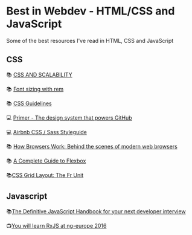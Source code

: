 # Best in Webdev - HTML/CSS and JavaScript
Some of the best resources I've read in HTML, CSS and JavaScript

## CSS
📚 [CSS AND SCALABILITY](http://mrmrs.cc/writing/2016/03/24/scalable-css/)

📚 [Font sizing with rem](https://snook.ca/archives/html_and_css/font-size-with-rem)

📚 [CSS Guidelines](https://cssguidelin.es)

💻 [Primer - The design system that powers GitHub](https://github.com/primer/primer)

💻 [Airbnb CSS / Sass Styleguide](https://github.com/airbnb/css)

📚 [How Browsers Work: Behind the scenes of modern web browsers](https://www.html5rocks.com/en/tutorials/internals/howbrowserswork/)

📚 [A Complete Guide to Flexbox](https://css-tricks.com/snippets/css/a-guide-to-flexbox/)

📚[CSS Grid Layout: The Fr Unit](https://alligator.io/css/css-grid-layout-fr-unit/)


## Javascript
📚[The Definitive JavaScript Handbook for your next developer interview](https://medium.freecodecamp.org/the-definitive-javascript-handbook-for-a-developer-interview-44ffc6aeb54e)

📺[You will learn RxJS at ng-europe 2016](https://www.youtube.com/watch?v=uQ1zhJHclvs)
